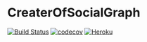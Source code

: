 # CreaterOfSocialGraph
[![Build Status](https://travis-ci.org/MrBarrymore/CreaterOfSocialGraph.svg?branch=LogicBeta)](https://travis-ci.org/MrBarrymore/CreaterOfSocialGraph)
[![codecov](https://codecov.io/gh/MrBarrymore/CreaterOfSocialGraph/branch/LogicBeta/graph/badge.svg)](https://codecov.io/gh/MrBarrymore/CreaterOfSocialGraph)
[![Heroku](http://heroku-badge.herokuapp.com/?app=createrofsocialgraph)](https://createrofsocialgraph.herokuapp.com/)
